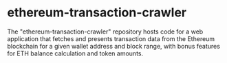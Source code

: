 # ethereum-transaction-crawler
The "ethereum-transaction-crawler" repository hosts code for a web application that fetches and presents transaction data from the Ethereum blockchain for a given wallet address and block range, with bonus features for ETH balance calculation and token amounts.
